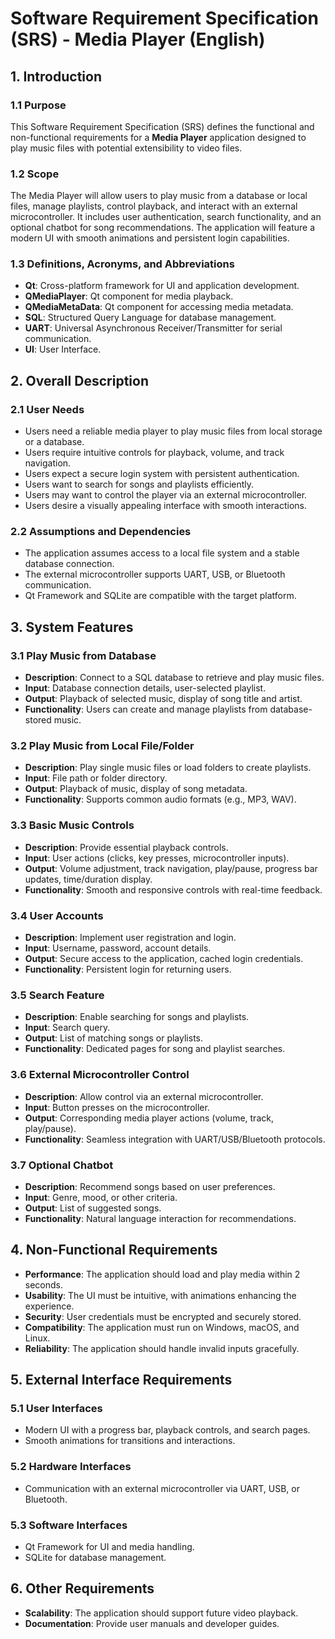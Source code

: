 # Software Requirement Specification (SRS) - Media Player (English)

## 1. Introduction

### 1.1 Purpose

This Software Requirement Specification (SRS) defines the functional and non-functional requirements for a **Media Player** application designed to play music files with potential extensibility to video files.

### 1.2 Scope

The Media Player will allow users to play music from a database or local files, manage playlists, control playback, and interact with an external microcontroller. It includes user authentication, search functionality, and an optional chatbot for song recommendations. The application will feature a modern UI with smooth animations and persistent login capabilities.

### 1.3 Definitions, Acronyms, and Abbreviations

- **Qt**: Cross-platform framework for UI and application development.
- **QMediaPlayer**: Qt component for media playback.
- **QMediaMetaData**: Qt component for accessing media metadata.
- **SQL**: Structured Query Language for database management.
- **UART**: Universal Asynchronous Receiver/Transmitter for serial communication.
- **UI**: User Interface.

## 2. Overall Description

### 2.1 User Needs

- Users need a reliable media player to play music files from local storage or a database.
- Users require intuitive controls for playback, volume, and track navigation.
- Users expect a secure login system with persistent authentication.
- Users want to search for songs and playlists efficiently.
- Users may want to control the player via an external microcontroller.
- Users desire a visually appealing interface with smooth interactions.

### 2.2 Assumptions and Dependencies

- The application assumes access to a local file system and a stable database connection.
- The external microcontroller supports UART, USB, or Bluetooth communication.
- Qt Framework and SQLite are compatible with the target platform.

## 3. System Features

### 3.1 Play Music from Database

- **Description**: Connect to a SQL database to retrieve and play music files.
- **Input**: Database connection details, user-selected playlist.
- **Output**: Playback of selected music, display of song title and artist.
- **Functionality**: Users can create and manage playlists from database-stored music.

### 3.2 Play Music from Local File/Folder

- **Description**: Play single music files or load folders to create playlists.
- **Input**: File path or folder directory.
- **Output**: Playback of music, display of song metadata.
- **Functionality**: Supports common audio formats (e.g., MP3, WAV).

### 3.3 Basic Music Controls

- **Description**: Provide essential playback controls.
- **Input**: User actions (clicks, key presses, microcontroller inputs).
- **Output**: Volume adjustment, track navigation, play/pause, progress bar updates, time/duration display.
- **Functionality**: Smooth and responsive controls with real-time feedback.

### 3.4 User Accounts

- **Description**: Implement user registration and login.
- **Input**: Username, password, account details.
- **Output**: Secure access to the application, cached login credentials.
- **Functionality**: Persistent login for returning users.

### 3.5 Search Feature

- **Description**: Enable searching for songs and playlists.
- **Input**: Search query.
- **Output**: List of matching songs or playlists.
- **Functionality**: Dedicated pages for song and playlist searches.

### 3.6 External Microcontroller Control

- **Description**: Allow control via an external microcontroller.
- **Input**: Button presses on the microcontroller.
- **Output**: Corresponding media player actions (volume, track, play/pause).
- **Functionality**: Seamless integration with UART/USB/Bluetooth protocols.

### 3.7 Optional Chatbot

- **Description**: Recommend songs based on user preferences.
- **Input**: Genre, mood, or other criteria.
- **Output**: List of suggested songs.
- **Functionality**: Natural language interaction for recommendations.

## 4. Non-Functional Requirements

- **Performance**: The application should load and play media within 2 seconds.
- **Usability**: The UI must be intuitive, with animations enhancing the experience.
- **Security**: User credentials must be encrypted and securely stored.
- **Compatibility**: The application must run on Windows, macOS, and Linux.
- **Reliability**: The application should handle invalid inputs gracefully.

## 5. External Interface Requirements

### 5.1 User Interfaces

- Modern UI with a progress bar, playback controls, and search pages.
- Smooth animations for transitions and interactions.

### 5.2 Hardware Interfaces

- Communication with an external microcontroller via UART, USB, or Bluetooth.

### 5.3 Software Interfaces

- Qt Framework for UI and media handling.
- SQLite for database management.

## 6. Other Requirements

- **Scalability**: The application should support future video playback.
- **Documentation**: Provide user manuals and developer guides.
